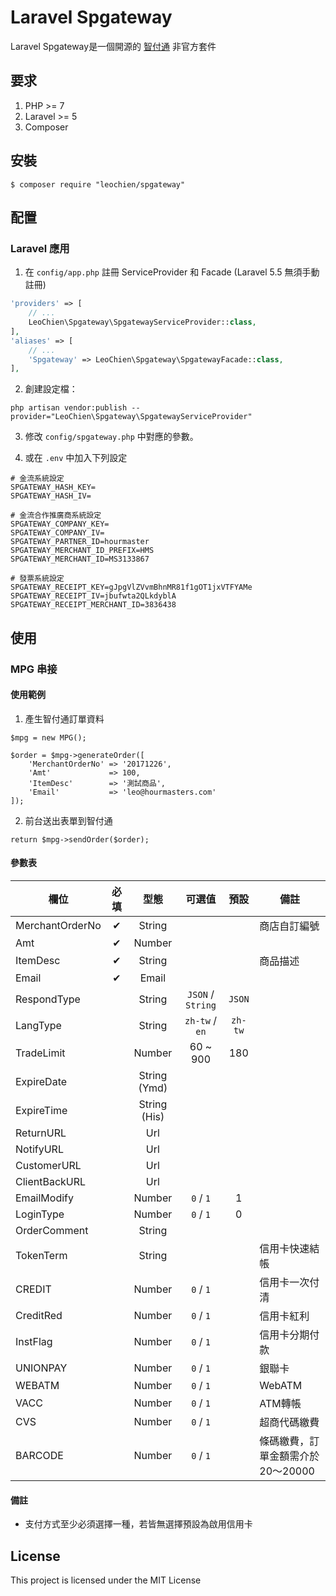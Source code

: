# Laravel Spgateway

Laravel Spgateway是一個開源的 [智付通](https://www.spgateway.com/) 非官方套件

## 要求

1. PHP >= 7
2. Laravel >= 5
3. Composer

## 安裝

```
$ composer require "leochien/spgateway"
```

## 配置

### Laravel 應用

1. 在 `config/app.php` 註冊 ServiceProvider 和 Facade (Laravel 5.5 無須手動註冊)

```php
'providers' => [
    // ...
    LeoChien\Spgateway\SpgatewayServiceProvider::class,
],
'aliases' => [
    // ...
    'Spgateway' => LeoChien\Spgateway\SpgatewayFacade::class,
],
```

2. 創建設定檔：

```shell
php artisan vendor:publish --provider="LeoChien\Spgateway\SpgatewayServiceProvider"
```

3. 修改 `config/spgateway.php` 中對應的參數。

4. 或在 `.env` 中加入下列設定

```
# 金流系統設定
SPGATEWAY_HASH_KEY=
SPGATEWAY_HASH_IV=

# 金流合作推廣商系統設定
SPGATEWAY_COMPANY_KEY=
SPGATEWAY_COMPANY_IV=
SPGATEWAY_PARTNER_ID=hourmaster
SPGATEWAY_MERCHANT_ID_PREFIX=HMS
SPGATEWAY_MERCHANT_ID=MS3133867

# 發票系統設定
SPGATEWAY_RECEIPT_KEY=gJpgVlZVvmBhnMR81f1gOT1jxVTFYAMe
SPGATEWAY_RECEIPT_IV=jbufwta2QLkdyblA
SPGATEWAY_RECEIPT_MERCHANT_ID=3836438
```

## 使用

### MPG 串接

#### 使用範例

1. 產生智付通訂單資料
```
$mpg = new MPG();

$order = $mpg->generateOrder([
    'MerchantOrderNo' => '20171226',
    'Amt'             => 100,
    'ItemDesc'        => '測試商品',
    'Email'           => 'leo@hourmasters.com'
]);
```

2. 前台送出表單到智付通
```
return $mpg->sendOrder($order);
```

#### 參數表

| 欄位            | 必填 |     型態     |       可選值      |   預設  | 備註 |
|-----------------|:----:|:------------:|:-----------------:|:-------:|------|
| MerchantOrderNo |   ✔  |    String    |                   |         |   商店自訂編號   |
| Amt             |   ✔  |    Number    |                   |         |      |
| ItemDesc        |   ✔  |    String    |                   |         |   商品描述   |
| Email           |   ✔  |     Email    |                   |         |      |
| RespondType     |      |    String    | `JSON` / `String` |  `JSON` |      |
| LangType        |      |    String    |   `zh-tw` / `en`  | `zh-tw` |      |
| TradeLimit      |      |    Number    |      60 ~ 900     |   180   |      |
| ExpireDate      |      | String (Ymd) |                   |         |      |
| ExpireTime      |      | String (His) |                   |         |      |
| ReturnURL       |      |      Url     |                   |         |      |
| NotifyURL       |      |      Url     |                   |         |      |
| CustomerURL     |      |      Url     |                   |         |      |
| ClientBackURL   |      |      Url     |                   |         |      |
| EmailModify     |      |    Number    |     `0` / `1`     |    1    |      |
| LoginType       |      |    Number    |     `0` / `1`     |    0    |      |
| OrderComment    |      |    String    |                   |         |      |
| TokenTerm       |      |    String    |                   |         |   信用卡快速結帳   |
| CREDIT          |      |    Number    |     `0` / `1`     |         |   信用卡一次付清   |
| CreditRed       |      |    Number    |     `0` / `1`     |         |   信用卡紅利   |
| InstFlag        |      |    Number    |     `0` / `1`     |         |   信用卡分期付款   |
| UNIONPAY        |      |    Number    |     `0` / `1`     |         |   銀聯卡   |
| WEBATM          |      |    Number    |     `0` / `1`     |         |   WebATM   |
| VACC            |      |    Number    |     `0` / `1`     |         |   ATM轉帳   |
| CVS             |      |    Number    |     `0` / `1`     |         |   超商代碼繳費   |
| BARCODE         |      |    Number    |     `0` / `1`     |         |   條碼繳費，訂單金額需介於20～20000   |

#### 備註
* 支付方式至少必須選擇一種，若皆無選擇預設為啟用信用卡

## License

This project is licensed under the MIT License

